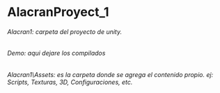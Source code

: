 # AlacranProyect_1

###### Alacran1: carpeta del proyecto de unity.
###### Demo: aqui dejare los compilados
###### Alacran1\Assets: es la carpeta donde se agrega el contenido propio. ej: Scripts, Texturas, 3D, Configuraciones, etc.
